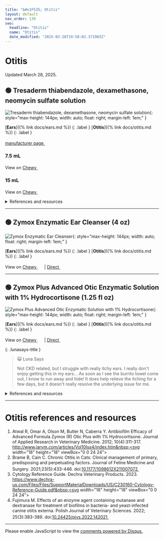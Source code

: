 ```yaml
---
title: "&#x1F535; Otitis"
layout: default
nav_order: 139
seo:
  headline: "Otitis"
  name: "Otitis"
  date_modified: "2025-03-28T19:58:02.371965Z"
---
```


# Otitis

Updated March 28, 2025.



## &#x1F7E2; Tresaderm thiabendazole, dexamethasone, neomycin sulfate solution

![Tresaderm thiabendazole, dexamethasone, neomycin sulfate solution](https://bi-animalhealth.com/pets/sites/default/files/styles/2400x900_scale/public/2021-09/Tresaderm-Hero.jpg){: style="max-height: 144px; width: auto; float: right; margin-left: 1em;" }

[**Ears**]({% link docs/ears.md %})
{: .label }
[**Otitis**]({% link docs/otitis.md %})
{: .label }

 <a href="https://bi-animalhealth.com/pets/canine/products/therapeutics/tresaderm" class="external" target="_blank">manufacturer page&nbsp;<svg width="18" height="18" viewBox="0 0 24 24"><use xlink:href="#svg-external-link"></use></svg></a>

### 7.5 mL

View on <a href="https://www.chewy.com/dp/173260" class="external" target="_blank">Chewy&nbsp;<svg width="18" height="18" viewBox="0 0 24 24"><use xlink:href="#svg-external-link"></use></svg></a>

### 15 mL

View on <a href="https://www.chewy.com/dp/173261" class="external" target="_blank">Chewy&nbsp;<svg width="18" height="18" viewBox="0 0 24 24"><use xlink:href="#svg-external-link"></use></svg></a>

<details markdown="block">
<summary>References and resources</summary>

1.  Haar GT. The Importance of Ototoxicity. World Small Animal Veterinary Association World Congress Proceedings, 2003. <a href="https://www.vin.com/doc/?id=3850132" class="external" target="_blank">https://www.vin.com/doc/?id=3850132&nbsp;<svg width="18" height="18" viewBox="0 0 24 24"><use xlink:href="#svg-external-link"></use></svg></a>
1.  HAWKINS JE Jr, LURIE MH. The ototoxicity of dihydrostreptomycin and neomycin in the cat. Ann Otol Rhinol Laryngol. 1953 Dec;62(4):1128-48. doi:<a href="https://doi.org/10.1177/000348945306200415" class="external" target="_blank">10.1177/000348945306200415&nbsp;<svg width="18" height="18" viewBox="0 0 24 24"><use xlink:href="#svg-external-link"></use></svg></a>
1.  Johnson CA. Hearing loss following the application of topical neomycin. J Burn Care Rehabil. 1988 Mar-Apr;9(2):162-4. doi:<a href="https://doi.org/10.1097/00004630-198803000-00007" class="external" target="_blank">10.1097/00004630-198803000-00007&nbsp;<svg width="18" height="18" viewBox="0 0 24 24"><use xlink:href="#svg-external-link"></use></svg></a>
1.  Kelly DR, Nilo ER, Berggren RB. Brief recording: deafness after topical neomycin wound irrigation. N Engl J Med. 1969 Jun 12;280(24):1338-9. doi:<a href="https://doi.org/10.1056/NEJM196906122802408" class="external" target="_blank">10.1056/NEJM196906122802408&nbsp;<svg width="18" height="18" viewBox="0 0 24 24"><use xlink:href="#svg-external-link"></use></svg></a>
1.  Langman AW. Neomycin ototoxicity. Otolaryngol Head Neck Surg. 1994 Apr;110(4):441-4. doi:<a href="https://doi.org/10.1177/019459989411000416" class="external" target="_blank">10.1177/019459989411000416&nbsp;<svg width="18" height="18" viewBox="0 0 24 24"><use xlink:href="#svg-external-link"></use></svg></a>
1.  Leake PA, Hradek GT. Cochlear pathology of long term neomycin induced deafness in cats. Hear Res. 1988 Apr;33(1):11-33. doi:<a href="https://doi.org/10.1016/0378-5955(88)90018-4" class="external" target="_blank">10.1016/0378-5955(88)90018-4&nbsp;<svg width="18" height="18" viewBox="0 0 24 24"><use xlink:href="#svg-external-link"></use></svg></a>
1.  Melissa A. Mercer. Aminoglycosides Use in Animals. Merck Veterinary Manual, 2022. <a href="https://www.merckvetmanual.com/pharmacology/antibacterial-agents/aminoglycosides-use-in-animals" class="external" target="_blank">https://www.merckvetmanual.com/pharmacology/antibacterial-agents/aminoglycosides-use-in-animals&nbsp;<svg width="18" height="18" viewBox="0 0 24 24"><use xlink:href="#svg-external-link"></use></svg></a>
1.  Oishi N, Talaska AE, Schacht J. Ototoxicity in dogs and cats. Vet Clin North Am Small Anim Pract. 2012 Nov;42(6):1259-71. doi:<a href="https://doi.org/10.1016/j.cvsm.2012.08.005" class="external" target="_blank">10.1016/j.cvsm.2012.08.005&nbsp;<svg width="18" height="18" viewBox="0 0 24 24"><use xlink:href="#svg-external-link"></use></svg></a>

</details>

* * *



## &#x1F7E2; Zymox Enzymatic Ear Cleanser (4 oz)

![Zymox Enzymatic Ear Cleanser](https://shop.zymox.com/media/6b/d4/23/1705416514/660f864367a14d3db4cb0c0cb4523952.png){: style="max-height: 144px; width: auto; float: right; margin-left: 1em;" }

[**Ears**]({% link docs/ears.md %})
{: .label }
[**Otitis**]({% link docs/otitis.md %})
{: .label }

View on <a href="https://www.chewy.com/dp/54795" class="external" target="_blank">Chewy&nbsp;<svg width="18" height="18" viewBox="0 0 24 24"><use xlink:href="#svg-external-link"></use></svg></a> &#124; <a href="https://shop.zymox.com/ZYMOX-Enzymatic-Ear-Cleanser-Authentic-Product-Made-in-the-USA-4-oz/RZEC0400" class="external" target="_blank">Direct&nbsp;<svg width="18" height="18" viewBox="0 0 24 24"><use xlink:href="#svg-external-link"></use></svg></a>

* * *



## &#x1F7E2; Zymox Plus Advanced Otic Enzymatic Solution with 1% Hydrocortisone (1.25 fl oz)

![Zymox Plus Advanced Otic Enzymatic Solution with 1% Hydrocortisone](https://shop.zymox.com/media/e7/a5/d1/1705416466/aa33de58fcef4159a8345ada7e3c08a8.png){: style="max-height: 144px; width: auto; float: right; margin-left: 1em;" }

[**Ears**]({% link docs/ears.md %})
{: .label }
[**Otitis**]({% link docs/otitis.md %})
{: .label }

View on <a href="https://www.chewy.com/dp/143331" class="external" target="_blank">Chewy&nbsp;<svg width="18" height="18" viewBox="0 0 24 24"><use xlink:href="#svg-external-link"></use></svg></a> &#124; <a href="https://shop.zymox.com/products/zymox-ear-care/zymox-advanced-formula-otic-plus-with-1-hydrocortisone/" class="external" target="_blank">Direct&nbsp;<svg width="18" height="18" viewBox="0 0 24 24"><use xlink:href="#svg-external-link"></use></svg></a>

{: .lunasays-title }
> &#x1F63A; Luna Says
>
> Not CKD related, but I struggle with really itchy ears. I really don't enjoy getting this in my ears... As soon as I see the burrito towel come out, I know to run away and hide! It does help relieve the itching for a few days, but it doesn't really resolve the underlying issue for me.

<details markdown="block">
<summary>References and resources</summary>

1.  Atwal R, Omar A, Olson M, Butler N, Caberra Y. Antibiofilm Efficacy of Advanced Formula Zymox (R) Otic Plus with 1% Hydrocortisone. Journal of Applied Research in Veterinary Medicine. 2012; 10(4):311-317. <a href="http://www.jarvm.com/articles/Vol10Iss4/index.htm" class="external" target="_blank">http://www.jarvm.com/articles/Vol10Iss4/index.htm&nbsp;<svg width="18" height="18" viewBox="0 0 24 24"><use xlink:href="#svg-external-link"></use></svg></a>
1.  Fujimura M. Effects of an enzyme agent containing mutanase and dextranase for treatment of biofilms in bacteria- and yeast-infected canine otitis externa. Polish Journal of Veterinary Sciences. 2022; 25(3):383-389. doi:<a href="https://doi.org/10.24425/pjvs.2022.142021" class="external" target="_blank">10.24425/pjvs.2022.142021&nbsp;<svg width="18" height="18" viewBox="0 0 24 24"><use xlink:href="#svg-external-link"></use></svg></a>

</details>

* * *


# Otitis references and resources

1.  Atwal R, Omar A, Olson M, Butler N, Caberra Y. Antibiofilm Efficacy of Advanced Formula Zymox (R) Otic Plus with 1% Hydrocortisone. Journal of Applied Research in Veterinary Medicine. 2012; 10(4):311-317. <a href="http://www.jarvm.com/articles/Vol10Iss4/index.htm" class="external" target="_blank">http://www.jarvm.com/articles/Vol10Iss4/index.htm&nbsp;<svg width="18" height="18" viewBox="0 0 24 24"><use xlink:href="#svg-external-link"></use></svg></a>
1.  Brame B, Cain C. Chronic Otitis in Cats: Clinical management of primary, predisposing and perpetuating factors. Journal of Feline Medicine and Surgery. 2021;23(5):433-446. doi:<a href="https://doi.org/10.1177/1098612X211007072" class="external" target="_blank">10.1177/1098612X211007072&nbsp;<svg width="18" height="18" viewBox="0 0 24 24"><use xlink:href="#svg-external-link"></use></svg></a>
1.  Cytology Reference Guide. Dechra Veterinary Products. 2023. <a href="https://www.dechra-us.com/Files/Files/SupportMaterialDownloads/US/C230160-Cytology-Reference-Guide.pdf" class="external" target="_blank">https://www.dechra-us.com/Files/Files/SupportMaterialDownloads/US/C230160-Cytology-Reference-Guide.pdf&nbsp;<svg width="18" height="18" viewBox="0 0 24 24"><use xlink:href="#svg-external-link"></use></svg></a>
1.  Fujimura M. Effects of an enzyme agent containing mutanase and dextranase for treatment of biofilms in bacteria- and yeast-infected canine otitis externa. Polish Journal of Veterinary Sciences. 2022; 25(3):383-389. doi:<a href="https://doi.org/10.24425/pjvs.2022.142021" class="external" target="_blank">10.24425/pjvs.2022.142021&nbsp;<svg width="18" height="18" viewBox="0 0 24 24"><use xlink:href="#svg-external-link"></use></svg></a>

* * *

<div id="disqus_thread"></div>
<script>
    var disqus_config = function () {
      this.page.url = '{{ page.url | absolute_url }}';
      this.page.identifier = '{{ page.url | absolute_url }}';
    };
    (function() {
    var d = document, s = d.createElement('script');
    s.src = 'https://ckdcatsupplies.disqus.com/embed.js';
    s.setAttribute('data-timestamp', +new Date());
    (d.head || d.body).appendChild(s);
    })();
</script>
<noscript>Please enable JavaScript to view the <a href="https://disqus.com/?ref_noscript">comments powered by Disqus.</a></noscript>

<!-- Updated 2025-03-28 19:58:02.371965Z -->
